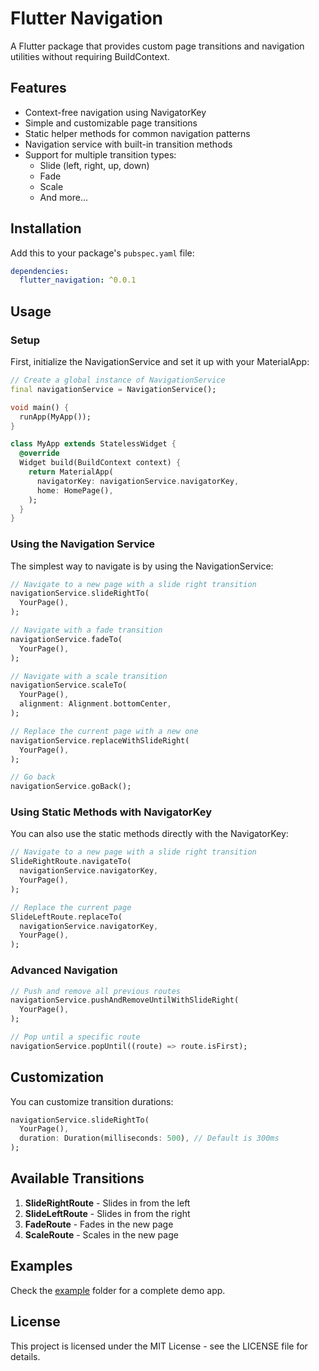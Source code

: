 # Flutter Navigation

A Flutter package that provides custom page transitions and navigation utilities without requiring BuildContext.

## Features

- Context-free navigation using NavigatorKey
- Simple and customizable page transitions
- Static helper methods for common navigation patterns
- Navigation service with built-in transition methods
- Support for multiple transition types:
  - Slide (left, right, up, down)
  - Fade
  - Scale
  - And more...

## Installation

Add this to your package's `pubspec.yaml` file:

```yaml
dependencies:
  flutter_navigation: ^0.0.1
```

## Usage

### Setup

First, initialize the NavigationService and set it up with your MaterialApp:

```dart
// Create a global instance of NavigationService
final navigationService = NavigationService();

void main() {
  runApp(MyApp());
}

class MyApp extends StatelessWidget {
  @override
  Widget build(BuildContext context) {
    return MaterialApp(
      navigatorKey: navigationService.navigatorKey,
      home: HomePage(),
    );
  }
}
```

### Using the Navigation Service

The simplest way to navigate is by using the NavigationService:

```dart
// Navigate to a new page with a slide right transition
navigationService.slideRightTo(
  YourPage(),
);

// Navigate with a fade transition
navigationService.fadeTo(
  YourPage(),
);

// Navigate with a scale transition
navigationService.scaleTo(
  YourPage(),
  alignment: Alignment.bottomCenter,
);

// Replace the current page with a new one
navigationService.replaceWithSlideRight(
  YourPage(),
);

// Go back
navigationService.goBack();
```

### Using Static Methods with NavigatorKey

You can also use the static methods directly with the NavigatorKey:

```dart
// Navigate to a new page with a slide right transition
SlideRightRoute.navigateTo(
  navigationService.navigatorKey,
  YourPage(),
);

// Replace the current page
SlideLeftRoute.replaceTo(
  navigationService.navigatorKey,
  YourPage(),
);
```

### Advanced Navigation

```dart
// Push and remove all previous routes
navigationService.pushAndRemoveUntilWithSlideRight(
  YourPage(),
);

// Pop until a specific route
navigationService.popUntil((route) => route.isFirst);
```

## Customization

You can customize transition durations:

```dart
navigationService.slideRightTo(
  YourPage(),
  duration: Duration(milliseconds: 500), // Default is 300ms
);
```

## Available Transitions

1. **SlideRightRoute** - Slides in from the left
2. **SlideLeftRoute** - Slides in from the right 
3. **FadeRoute** - Fades in the new page
4. **ScaleRoute** - Scales in the new page

## Examples

Check the [example](./example) folder for a complete demo app.

## License

This project is licensed under the MIT License - see the LICENSE file for details.
